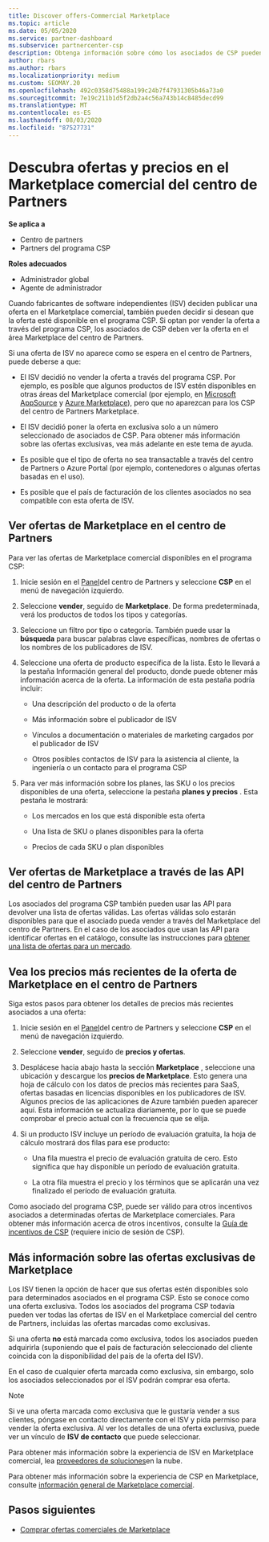 ```yaml
---
title: Discover offers-Commercial Marketplace
ms.topic: article
ms.date: 05/05/2020
ms.service: partner-dashboard
ms.subservice: partnercenter-csp
description: Obtenga información sobre cómo los asociados de CSP pueden usar el centro de partners para ver o Buscar ofertas de SaaS o precios de fabricantes de software independientes (ISV).
author: rbars
ms.author: rbars
ms.localizationpriority: medium
ms.custom: SEOMAY.20
ms.openlocfilehash: 492c0358d75488a199c24b7f47931305b46a73a0
ms.sourcegitcommit: 7e19c211b1d5f2db2a4c56a743b14c8485decd99
ms.translationtype: MT
ms.contentlocale: es-ES
ms.lasthandoff: 08/03/2020
ms.locfileid: "87527731"
---
```

# <a name="discover-offers-and-pricing-in-the-partner-center-commercial-marketplace"></a>Descubra ofertas y precios en el Marketplace comercial del centro de Partners

**Se aplica a**

- Centro de partners
- Partners del programa CSP

**Roles adecuados**

- Administrador global
- Agente de administrador

Cuando fabricantes de software independientes (ISV) deciden publicar una oferta en el Marketplace comercial, también pueden decidir si desean que la oferta esté disponible en el programa CSP. Si optan por vender la oferta a través del programa CSP, los asociados de CSP deben ver la oferta en el área Marketplace del centro de Partners.

Si una oferta de ISV no aparece como se espera en el centro de Partners, puede deberse a que:

- El ISV decidió no vender la oferta a través del programa CSP. Por ejemplo, es posible que algunos productos de ISV estén disponibles en otras áreas del Marketplace comercial (por ejemplo, en [Microsoft AppSource](https://appsource.microsoft.com/) y [Azure Marketplace](https://azuremarketplace.microsoft.com/)), pero que no aparezcan para los CSP del centro de Partners Marketplace.

- El ISV decidió poner la oferta en exclusiva solo a un número seleccionado de asociados de CSP. Para obtener más información sobre las ofertas exclusivas, vea más adelante en este tema de ayuda.

- Es posible que el tipo de oferta no sea transactable a través del centro de Partners o Azure Portal (por ejemplo, contenedores o algunas ofertas basadas en el uso).

- Es posible que el país de facturación de los clientes asociados no sea compatible con esta oferta de ISV.

## <a name="view-marketplace-offers-in-partner-center"></a>Ver ofertas de Marketplace en el centro de Partners

Para ver las ofertas de Marketplace comercial disponibles en el programa CSP: 

1. Inicie sesión en el [Panel](https://partner.microsoft.com/dashboard)del centro de Partners y seleccione **CSP** en el menú de navegación izquierdo.

2. Seleccione **vender**, seguido de **Marketplace**. De forma predeterminada, verá los productos de todos los tipos y categorías.

3. Seleccione un filtro por tipo o categoría. También puede usar la **búsqueda** para buscar palabras clave específicas, nombres de ofertas o los nombres de los publicadores de ISV.

4. Seleccione una oferta de producto específica de la lista. Esto le llevará a la pestaña Información general del producto, donde puede obtener más información acerca de la oferta. La información de esta pestaña podría incluir: 

    - Una descripción del producto o de la oferta

    - Más información sobre el publicador de ISV

    - Vínculos a documentación o materiales de marketing cargados por el publicador de ISV

    - Otros posibles contactos de ISV para la asistencia al cliente, la ingeniería o un contacto para el programa CSP

5. Para ver más información sobre los planes, las SKU o los precios disponibles de una oferta, seleccione la pestaña **planes y precios** . Esta pestaña le mostrará:

    - Los mercados en los que está disponible esta oferta

    - Una lista de SKU o planes disponibles para la oferta

    - Precios de cada SKU o plan disponibles

## <a name="view-marketplace-offers-via-partner-center-apis"></a>Ver ofertas de Marketplace a través de las API del centro de Partners

Los asociados del programa CSP también pueden usar las API para devolver una lista de ofertas válidas. Las ofertas válidas solo estarán disponibles para que el asociado pueda vender a través del Marketplace del centro de Partners. En el caso de los asociados que usan las API para identificar ofertas en el catálogo, consulte las instrucciones para [obtener una lista de ofertas para un mercado](https://docs.microsoft.com/partner-center/develop/create-subscription-azure-marketplace-products#get-a-list-of-offers-for-a-market).

## <a name="view-the-latest-marketplace-offer-pricing-in-partner-center"></a>Vea los precios más recientes de la oferta de Marketplace en el centro de Partners

Siga estos pasos para obtener los detalles de precios más recientes asociados a una oferta:

1. Inicie sesión en el [Panel](https://partner.microsoft.com/dashboard)del centro de Partners y seleccione **CSP** en el menú de navegación izquierdo.

2. Seleccione **vender**, seguido de **precios y ofertas**.

3. Desplácese hacia abajo hasta la sección **Marketplace** , seleccione una ubicación y descargue los **precios de Marketplace**. Esto genera una hoja de cálculo con los datos de precios más recientes para SaaS, ofertas basadas en licencias disponibles en los publicadores de ISV. Algunos precios de las aplicaciones de Azure también pueden aparecer aquí. Esta información se actualiza diariamente, por lo que se puede comprobar el precio actual con la frecuencia que se elija.

4. Si un producto ISV incluye un período de evaluación gratuita, la hoja de cálculo mostrará dos filas para ese producto:

    - Una fila muestra el precio de evaluación gratuita de cero. Esto significa que hay disponible un período de evaluación gratuita.

    - La otra fila muestra el precio y los términos que se aplicarán una vez finalizado el período de evaluación gratuita.

Como asociado del programa CSP, puede ser válido para otros incentivos asociados a determinadas ofertas de Marketplace comerciales. Para obtener más información acerca de otros incentivos, consulte la [Guía de incentivos de CSP](https://aka.ms/partnerincentives) (requiere inicio de sesión de CSP).

## <a name="learn-about-marketplace-exclusive-offers"></a>Más información sobre las ofertas exclusivas de Marketplace

Los ISV tienen la opción de hacer que sus ofertas estén disponibles solo para determinados asociados en el programa CSP. Esto se conoce como una oferta exclusiva. Todos los asociados del programa CSP todavía pueden ver todas las ofertas de ISV en el Marketplace comercial del centro de Partners, incluidas las ofertas marcadas como exclusivas.

Si una oferta **no** está marcada como exclusiva, todos los asociados pueden adquirirla (suponiendo que el país de facturación seleccionado del cliente coincida con la disponibilidad del país de la oferta del ISV).

En el caso de cualquier oferta marcada como exclusiva, sin embargo, solo los asociados seleccionados por el ISV podrán comprar esa oferta.

> [!NOTE]
> Si ve una oferta marcada como exclusiva que le gustaría vender a sus clientes, póngase en contacto directamente con el ISV y pida permiso para vender la oferta exclusiva. Al ver los detalles de una oferta exclusiva, puede ver un vínculo de **ISV de contacto** que puede seleccionar.

Para obtener más información sobre la experiencia de ISV en Marketplace comercial, lea [proveedores de soluciones](https://docs.microsoft.com/azure/marketplace/cloud-solution-providers)en la nube.

Para obtener más información sobre la experiencia de CSP en Marketplace, consulte [información general de Marketplace comercial](csp-commercial-marketplace-overview.md).

## <a name="next-steps"></a>Pasos siguientes

- [Comprar ofertas comerciales de Marketplace](csp-commercial-marketplace-purchase.md)
